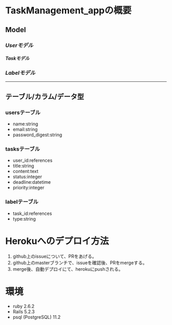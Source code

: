 # TaskManagement_appの概要  
## Model
### *Userモデル*
#### *Taskモデル*
### *Labelモデル*
* * *
## テーブル/カラム/データ型
### usersテーブル
- name:string
- email:string
- password_digest:string

### tasksテーブル
- user_id:references
- title:string
- content:text
- status:integer
- deadline:datetime
- priority:integer

### labelテーブル
- task_id:references
- type:string

# Herokuへのデプロイ方法
1. github上のissueについて、PRをあげる。
2. github上のmasterブランチで、issueを確認後、PRをmergeする。
3. merge後、自動デプロイにて、herokuにpushされる。


# 環境
- ruby 2.6.2
- Rails 5.2.3
- psql (PostgreSQL) 11.2

